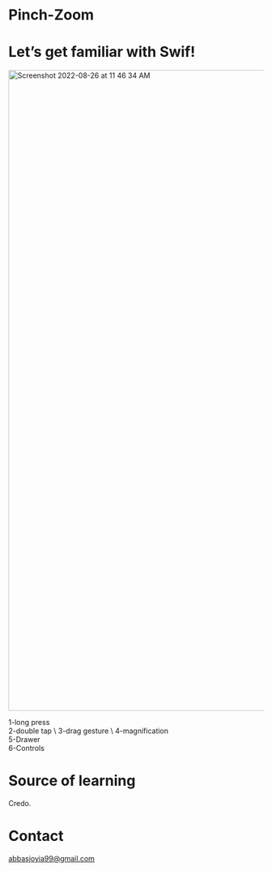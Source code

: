 # Pinch-Zoom
# Let’s get familiar with Swif!

<img width="1264" alt="Screenshot 2022-08-26 at 11 46 34 AM" src="https://user-images.githubusercontent.com/27265918/186840561-ba9d4459-b155-4959-8423-845e8f8c75b4.png">

1-long press \
2-double tap \ 
3-drag gesture \ 
4-magnification \
5-Drawer \
6-Controls

# Source of learning 
Credo.

# Contact 
abbasjoyia99@gmail.com
